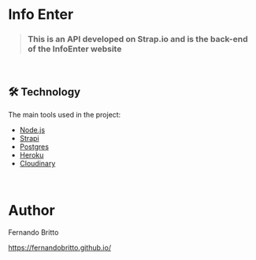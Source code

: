 # Info Enter


> ### This is an API developed on Strap.io and is the back-end of the InfoEnter website

&nbsp;&nbsp;&nbsp;

## 🛠 Technology

The main tools used in the project:


- [Node.js][nodejs]
- [Strapi][strapi]
- [Postgres][postgres]
- [Heroku][Heroku]
- [Cloudinary][cloudinary]



[nodejs]: https://nodejs.org/
[strapi]: https://strapi.io/
[postgres]: https://www.postgresql.org//
[Heroku]: https://www.heroku.com/
[cloudinary]: https://cloudinary.com/



&nbsp;&nbsp;


# Author

Fernando Britto

https://fernandobritto.github.io/


